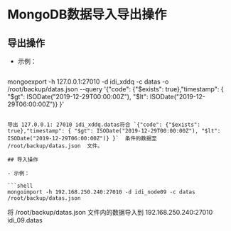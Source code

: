 # MongoDB数据导入导出操作

## 导出操作

- 示例：

  ```shell
mongoexport -h 127.0.0.1:27010 -d idi_xddq -c datas  -o /root/backup/datas.json  --query '{"code": {"$exists": true},"timestamp": { "$gt": ISODate("2019-12-29T00:00:00Z"), "$lt": ISODate("2019-12-29T06:00:00Z")} }'
  ```
  
  导出 127.0.0.1: 27010 idi_xddq.datas符合 `{"code": {"$exists": true},"timestamp": { "$gt": ISODate("2019-12-29T00:00:00Z"), "$lt": ISODate("2019-12-29T06:00:00Z")} }`  条件的数据至   /root/backup/datas.json  文件。

## 导入操作

- 示例：

  ```shell
mongoimport -h 192.168.250.240:27010 -d idi_node09 -c datas   /root/backup/datas.json
  ```

  将  /root/backup/datas.json  文件内的数据导入到  192.168.250.240:27010 idi_09.datas
  
  

